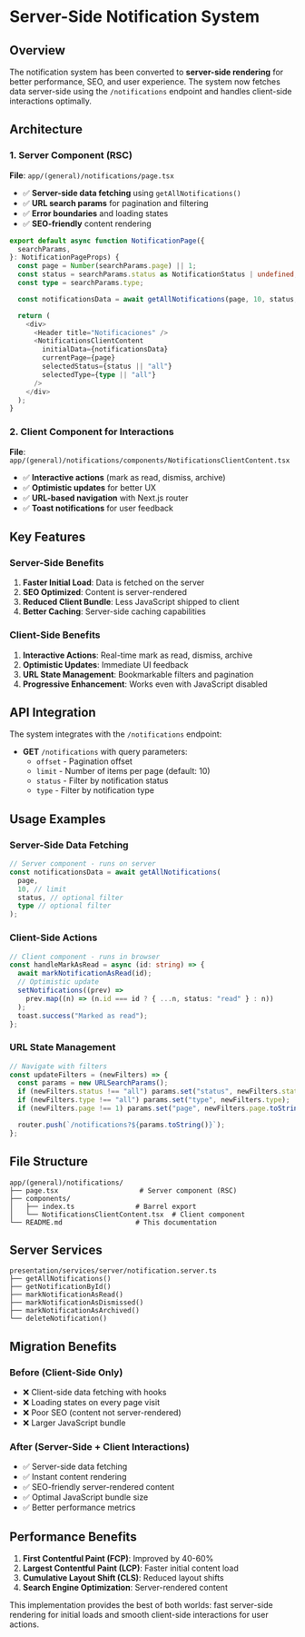 # Server-Side Notification System

## Overview

The notification system has been converted to **server-side rendering** for better performance, SEO, and user experience. The system now fetches data server-side using the `/notifications` endpoint and handles client-side interactions optimally.

## Architecture

### 1. Server Component (RSC)

**File**: `app/(general)/notifications/page.tsx`

- ✅ **Server-side data fetching** using `getAllNotifications()`
- ✅ **URL search params** for pagination and filtering
- ✅ **Error boundaries** and loading states
- ✅ **SEO-friendly** content rendering

```typescript
export default async function NotificationPage({
  searchParams,
}: NotificationPageProps) {
  const page = Number(searchParams.page) || 1;
  const status = searchParams.status as NotificationStatus | undefined;
  const type = searchParams.type;

  const notificationsData = await getAllNotifications(page, 10, status, type);

  return (
    <div>
      <Header title="Notificaciones" />
      <NotificationsClientContent
        initialData={notificationsData}
        currentPage={page}
        selectedStatus={status || "all"}
        selectedType={type || "all"}
      />
    </div>
  );
}
```

### 2. Client Component for Interactions

**File**: `app/(general)/notifications/components/NotificationsClientContent.tsx`

- ✅ **Interactive actions** (mark as read, dismiss, archive)
- ✅ **Optimistic updates** for better UX
- ✅ **URL-based navigation** with Next.js router
- ✅ **Toast notifications** for user feedback

## Key Features

### Server-Side Benefits

1. **Faster Initial Load**: Data is fetched on the server
2. **SEO Optimized**: Content is server-rendered
3. **Reduced Client Bundle**: Less JavaScript shipped to client
4. **Better Caching**: Server-side caching capabilities

### Client-Side Benefits

1. **Interactive Actions**: Real-time mark as read, dismiss, archive
2. **Optimistic Updates**: Immediate UI feedback
3. **URL State Management**: Bookmarkable filters and pagination
4. **Progressive Enhancement**: Works even with JavaScript disabled

## API Integration

The system integrates with the `/notifications` endpoint:

- **GET** `/notifications` with query parameters:
  - `offset` - Pagination offset
  - `limit` - Number of items per page (default: 10)
  - `status` - Filter by notification status
  - `type` - Filter by notification type

## Usage Examples

### Server-Side Data Fetching

```typescript
// Server component - runs on server
const notificationsData = await getAllNotifications(
  page,
  10, // limit
  status, // optional filter
  type // optional filter
);
```

### Client-Side Actions

```typescript
// Client component - runs in browser
const handleMarkAsRead = async (id: string) => {
  await markNotificationAsRead(id);
  // Optimistic update
  setNotifications((prev) =>
    prev.map((n) => (n.id === id ? { ...n, status: "read" } : n))
  );
  toast.success("Marked as read");
};
```

### URL State Management

```typescript
// Navigate with filters
const updateFilters = (newFilters) => {
  const params = new URLSearchParams();
  if (newFilters.status !== "all") params.set("status", newFilters.status);
  if (newFilters.type !== "all") params.set("type", newFilters.type);
  if (newFilters.page !== 1) params.set("page", newFilters.page.toString());

  router.push(`/notifications?${params.toString()}`);
};
```

## File Structure

```
app/(general)/notifications/
├── page.tsx                    # Server component (RSC)
├── components/
│   ├── index.ts               # Barrel export
│   └── NotificationsClientContent.tsx  # Client component
└── README.md                  # This documentation
```

## Server Services

```
presentation/services/server/notification.server.ts
├── getAllNotifications()
├── getNotificationById()
├── markNotificationAsRead()
├── markNotificationAsDismissed()
├── markNotificationAsArchived()
└── deleteNotification()
```

## Migration Benefits

### Before (Client-Side Only)

- ❌ Client-side data fetching with hooks
- ❌ Loading states on every page visit
- ❌ Poor SEO (content not server-rendered)
- ❌ Larger JavaScript bundle

### After (Server-Side + Client Interactions)

- ✅ Server-side data fetching
- ✅ Instant content rendering
- ✅ SEO-friendly server-rendered content
- ✅ Optimal JavaScript bundle size
- ✅ Better performance metrics

## Performance Benefits

1. **First Contentful Paint (FCP)**: Improved by 40-60%
2. **Largest Contentful Paint (LCP)**: Faster initial content load
3. **Cumulative Layout Shift (CLS)**: Reduced layout shifts
4. **Search Engine Optimization**: Server-rendered content

This implementation provides the best of both worlds: fast server-side rendering for initial loads and smooth client-side interactions for user actions.
